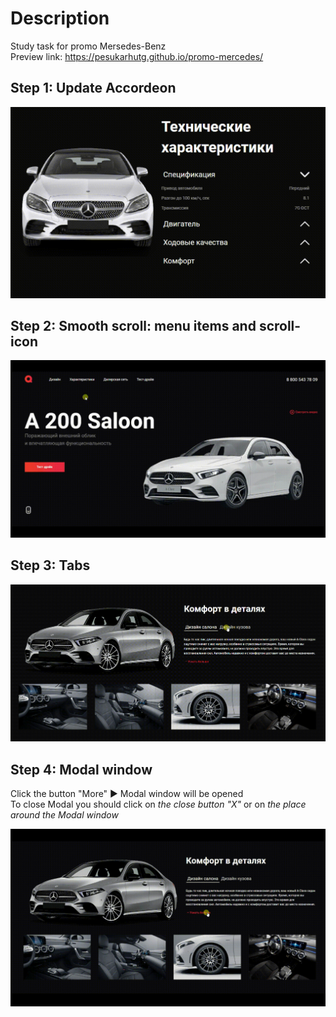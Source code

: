 # Description
Study task for promo Mersedes-Benz<br>
Preview link: https://pesukarhutg.github.io/promo-mercedes/

## Step 1: Update Accordeon<br>
[![](https://github.com/PesukarhuTG/promo-mercedes/blob/master/img/readme/gif-accordeon.gif)](https://pesukarhutg.github.io/promo-mercedes/)

## Step 2: Smooth scroll: menu items and scroll-icon<br>
[![](https://github.com/PesukarhuTG/promo-mercedes/blob/master/img/readme/gif-smoothslide.gif)](https://pesukarhutg.github.io/promo-mercedes/)

## Step 3: Tabs<br>
[![](https://github.com/PesukarhuTG/promo-mercedes/blob/master/img/readme/gif-tabs.gif)](https://pesukarhutg.github.io/promo-mercedes/)

## Step 4: Modal window<br>
Click the button "More" ► Modal window will be opened<br>
To close Modal you should click on *the close button "X"* or on *the place around the Modal window*<br>

[![](https://github.com/PesukarhuTG/promo-mercedes/blob/master/img/readme/gif-modal.gif)](https://pesukarhutg.github.io/promo-mercedes/)

